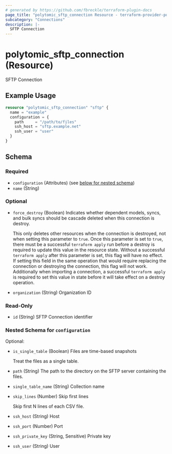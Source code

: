 ```yaml
---
# generated by https://github.com/fbreckle/terraform-plugin-docs
page_title: "polytomic_sftp_connection Resource - terraform-provider-polytomic"
subcategory: "Connections"
description: |-
  SFTP Connection
---
```


# polytomic_sftp_connection (Resource)

SFTP Connection

## Example Usage

```terraform
resource "polytomic_sftp_connection" "sftp" {
  name = "example"
  configuration = {
    path     = "/path/to/files"
    ssh_host = "sftp.example.net"
    ssh_user = "user"
  }
}
```

<!-- schema generated by tfplugindocs -->
## Schema

### Required

- `configuration` (Attributes) (see [below for nested schema](#nestedatt--configuration))
- `name` (String)

### Optional

- `force_destroy` (Boolean) Indicates whether dependent models, syncs, and bulk syncs should be cascade
deleted when this connection is destroy.

  This only deletes other resources when the connection is destroyed, not when
setting this parameter to `true`. Once this parameter is set to `true`, there
must be a successful `terraform apply` run before a destroy is required to
update this value in the resource state. Without a successful `terraform apply`
after this parameter is set, this flag will have no effect. If setting this
field in the same operation that would require replacing the connection or
destroying the connection, this flag will not work. Additionally when importing
a connection, a successful `terraform apply` is required to set this value in
state before it will take effect on a destroy operation.
- `organization` (String) Organization ID

### Read-Only

- `id` (String) SFTP Connection identifier

<a id="nestedatt--configuration"></a>
### Nested Schema for `configuration`

Optional:

- `is_single_table` (Boolean) Files are time-based snapshots

    Treat the files as a single table.
- `path` (String) The path to the directory on the SFTP server containing the files.
- `single_table_name` (String) Collection name
- `skip_lines` (Number) Skip first lines

    Skip first N lines of each CSV file.
- `ssh_host` (String) Host
- `ssh_port` (Number) Port
- `ssh_private_key` (String, Sensitive) Private key
- `ssh_user` (String) User


